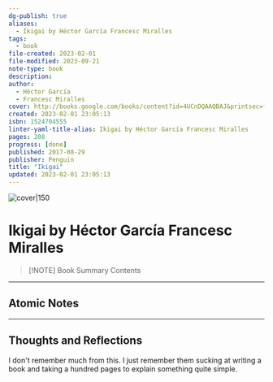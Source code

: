 ```yaml
---
dg-publish: true
aliases:
  - Ikigai by Héctor García Francesc Miralles
tags:
  - book
file-created: 2023-02-01
file-modified: 2023-09-21
note-type: book 
description: 
author:
  - Héctor García
  - Francesc Miralles
cover: http://books.google.com/books/content?id=4UCnDQAAQBAJ&printsec=frontcover&img=1&zoom=1&edge=curl&source=gbs_api
created: 2023-02-01 23:05:13
isbn: 1524704555
linter-yaml-title-alias: Ikigai by Héctor García Francesc Miralles
pages: 208
progress: [done]
published: 2017-08-29
publisher: Penguin
title: "Ikigai"
updated: 2023-02-01 23:05:13
---
```


![cover|150](http://books.google.com/books/content?id=4UCnDQAAQBAJ&printsec=frontcover&img=1&zoom=1&edge=curl&source=gbs_api)

# Ikigai by Héctor García Francesc Miralles

> [!NOTE] Book Summary
> Contents

---

## Atomic Notes

---

## Thoughts and Reflections

I don't remember much from this. I just remember them sucking at writing a book and taking a hundred pages to explain something quite simple.

